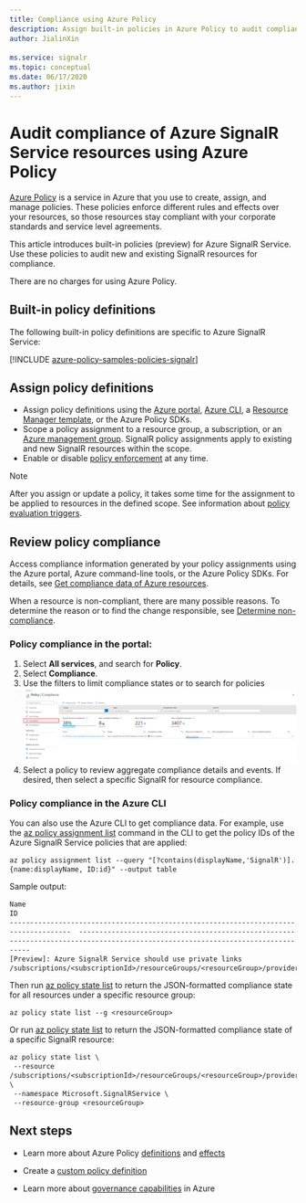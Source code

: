 ```yaml
---
title: Compliance using Azure Policy
description: Assign built-in policies in Azure Policy to audit compliance of your Azure SignalR Service resources.
author: JialinXin

ms.service: signalr
ms.topic: conceptual
ms.date: 06/17/2020
ms.author: jixin
---
```


# Audit compliance of Azure SignalR Service resources using Azure Policy

[Azure Policy](../governance/policy/overview.md) is a service in Azure that you use to create, assign, and manage policies. These policies enforce different rules and effects over your resources, so those resources stay compliant with your corporate standards and service level agreements.

This article introduces built-in policies (preview) for Azure SignalR Service. Use these policies to audit new and existing SignalR resources for compliance.

There are no charges for using Azure Policy.

## Built-in policy definitions

The following built-in policy definitions are specific to Azure SignalR Service:

[!INCLUDE [azure-policy-samples-policies-signalr](../../includes/policy/samples/bycat/policies-signalr.md)]

## Assign policy definitions

* Assign policy definitions using the [Azure portal](../governance/policy/assign-policy-portal.md), [Azure CLI](../governance/policy/assign-policy-azurecli.md), a [Resource Manager template](../governance/policy/assign-policy-template.md), or the Azure Policy SDKs.
* Scope a policy assignment to a resource group, a subscription, or an [Azure management group](../governance/management-groups/overview.md). SignalR policy assignments apply to existing and new SignalR resources within the scope.
* Enable or disable [policy enforcement](../governance/policy/concepts/assignment-structure.md#enforcement-mode) at any time.

> [!NOTE]
> After you assign or update a policy, it takes some time for the assignment to be applied to resources in the defined scope. See information about [policy evaluation triggers](../governance/policy/how-to/get-compliance-data.md#evaluation-triggers).

## Review policy compliance

Access compliance information generated by your policy assignments using the Azure portal, Azure command-line tools, or the Azure Policy SDKs. For details, see [Get compliance data of Azure resources](../governance/policy/how-to/get-compliance-data.md).

When a resource is non-compliant, there are many possible reasons. To determine the reason or to find the change responsible, see [Determine non-compliance](../governance/policy/how-to/determine-non-compliance.md).

### Policy compliance in the portal:

1. Select **All services**, and search for **Policy**.
1. Select **Compliance**.
1. Use the filters to limit compliance states or to search for policies
    ![Policy compliance in portal](./media/signalr-howto-azure-policy/azure-policy-compliance.png)
1. Select a policy to review aggregate compliance details and events. If desired, then select a specific SignalR for resource compliance.

### Policy compliance in the Azure CLI

You can also use the Azure CLI to get compliance data. For example, use the [az policy assignment list](/cli/azure/policy/assignment#az-policy-assignment-list) command in the CLI to get the policy IDs of the Azure SignalR Service policies that are applied:

```azurecli
az policy assignment list --query "[?contains(displayName,'SignalR')].{name:displayName, ID:id}" --output table
```

Sample output:

```
Name                                                                                   ID
-------------------------------------------------------------------------------------  --------------------------------------------------------------------------------------------------------------------------------
[Preview]: Azure SignalR Service should use private links  /subscriptions/<subscriptionId>/resourceGroups/<resourceGroup>/providers/Microsoft.Authorization/policyAssignments/<assignmentId>
```

Then run [az policy state list](/cli/azure/policy/state#az-policy-state-list) to return the JSON-formatted compliance state for all resources under a specific resource group:

```azurecli
az policy state list --g <resourceGroup>
```

Or run [az policy state list](/cli/azure/policy/state#az-policy-state-list) to return the JSON-formatted compliance state of a specific SignalR resource:

```azurecli
az policy state list \
 --resource /subscriptions/<subscriptionId>/resourceGroups/<resourceGroup>/providers/Microsoft.SignalRService/SignalR/<resourceName> \
 --namespace Microsoft.SignalRService \
 --resource-group <resourceGroup>
```

## Next steps

* Learn more about Azure Policy [definitions](../governance/policy/concepts/definition-structure.md) and [effects](../governance/policy/concepts/effects.md)

* Create a [custom policy definition](../governance/policy/tutorials/create-custom-policy-definition.md)

* Learn more about [governance capabilities](../governance/index.yml) in Azure


<!-- LINKS - External -->
[terms-of-use]: https://azure.microsoft.com/support/legal/preview-supplemental-terms/